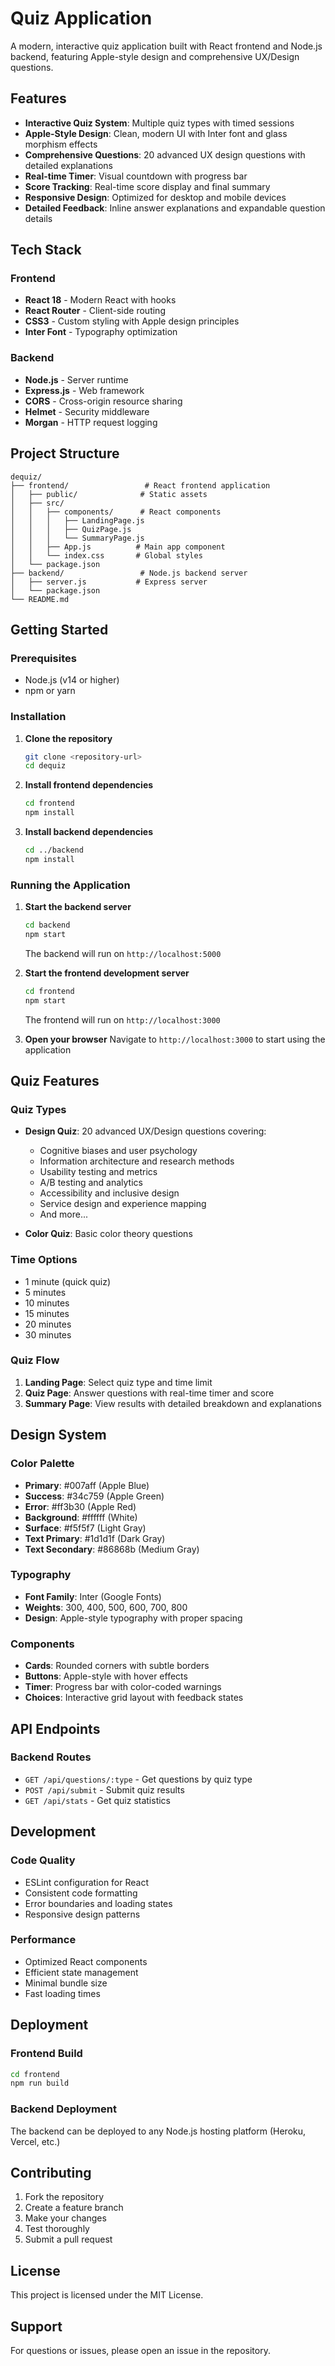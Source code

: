 # Quiz Application

A modern, interactive quiz application built with React frontend and Node.js backend, featuring Apple-style design and comprehensive UX/Design questions.

## Features

- **Interactive Quiz System**: Multiple quiz types with timed sessions
- **Apple-Style Design**: Clean, modern UI with Inter font and glass morphism effects
- **Comprehensive Questions**: 20 advanced UX design questions with detailed explanations
- **Real-time Timer**: Visual countdown with progress bar
- **Score Tracking**: Real-time score display and final summary
- **Responsive Design**: Optimized for desktop and mobile devices
- **Detailed Feedback**: Inline answer explanations and expandable question details

## Tech Stack

### Frontend
- **React 18** - Modern React with hooks
- **React Router** - Client-side routing
- **CSS3** - Custom styling with Apple design principles
- **Inter Font** - Typography optimization

### Backend
- **Node.js** - Server runtime
- **Express.js** - Web framework
- **CORS** - Cross-origin resource sharing
- **Helmet** - Security middleware
- **Morgan** - HTTP request logging

## Project Structure

```
dequiz/
├── frontend/                 # React frontend application
│   ├── public/              # Static assets
│   ├── src/
│   │   ├── components/      # React components
│   │   │   ├── LandingPage.js
│   │   │   ├── QuizPage.js
│   │   │   └── SummaryPage.js
│   │   ├── App.js          # Main app component
│   │   └── index.css       # Global styles
│   └── package.json
├── backend/                 # Node.js backend server
│   ├── server.js           # Express server
│   └── package.json
└── README.md
```

## Getting Started

### Prerequisites
- Node.js (v14 or higher)
- npm or yarn

### Installation

1. **Clone the repository**
   ```bash
   git clone <repository-url>
   cd dequiz
   ```

2. **Install frontend dependencies**
   ```bash
   cd frontend
   npm install
   ```

3. **Install backend dependencies**
   ```bash
   cd ../backend
   npm install
   ```

### Running the Application

1. **Start the backend server**
   ```bash
   cd backend
   npm start
   ```
   The backend will run on `http://localhost:5000`

2. **Start the frontend development server**
   ```bash
   cd frontend
   npm start
   ```
   The frontend will run on `http://localhost:3000`

3. **Open your browser**
   Navigate to `http://localhost:3000` to start using the application

## Quiz Features

### Quiz Types
- **Design Quiz**: 20 advanced UX/Design questions covering:
  - Cognitive biases and user psychology
  - Information architecture and research methods
  - Usability testing and metrics
  - A/B testing and analytics
  - Accessibility and inclusive design
  - Service design and experience mapping
  - And more...

- **Color Quiz**: Basic color theory questions

### Time Options
- 1 minute (quick quiz)
- 5 minutes
- 10 minutes
- 15 minutes
- 20 minutes
- 30 minutes

### Quiz Flow
1. **Landing Page**: Select quiz type and time limit
2. **Quiz Page**: Answer questions with real-time timer and score
3. **Summary Page**: View results with detailed breakdown and explanations

## Design System

### Color Palette
- **Primary**: #007aff (Apple Blue)
- **Success**: #34c759 (Apple Green)
- **Error**: #ff3b30 (Apple Red)
- **Background**: #ffffff (White)
- **Surface**: #f5f5f7 (Light Gray)
- **Text Primary**: #1d1d1f (Dark Gray)
- **Text Secondary**: #86868b (Medium Gray)

### Typography
- **Font Family**: Inter (Google Fonts)
- **Weights**: 300, 400, 500, 600, 700, 800
- **Design**: Apple-style typography with proper spacing

### Components
- **Cards**: Rounded corners with subtle borders
- **Buttons**: Apple-style with hover effects
- **Timer**: Progress bar with color-coded warnings
- **Choices**: Interactive grid layout with feedback states

## API Endpoints

### Backend Routes
- `GET /api/questions/:type` - Get questions by quiz type
- `POST /api/submit` - Submit quiz results
- `GET /api/stats` - Get quiz statistics

## Development

### Code Quality
- ESLint configuration for React
- Consistent code formatting
- Error boundaries and loading states
- Responsive design patterns

### Performance
- Optimized React components
- Efficient state management
- Minimal bundle size
- Fast loading times

## Deployment

### Frontend Build
```bash
cd frontend
npm run build
```

### Backend Deployment
The backend can be deployed to any Node.js hosting platform (Heroku, Vercel, etc.)

## Contributing

1. Fork the repository
2. Create a feature branch
3. Make your changes
4. Test thoroughly
5. Submit a pull request

## License

This project is licensed under the MIT License.

## Support

For questions or issues, please open an issue in the repository. 
